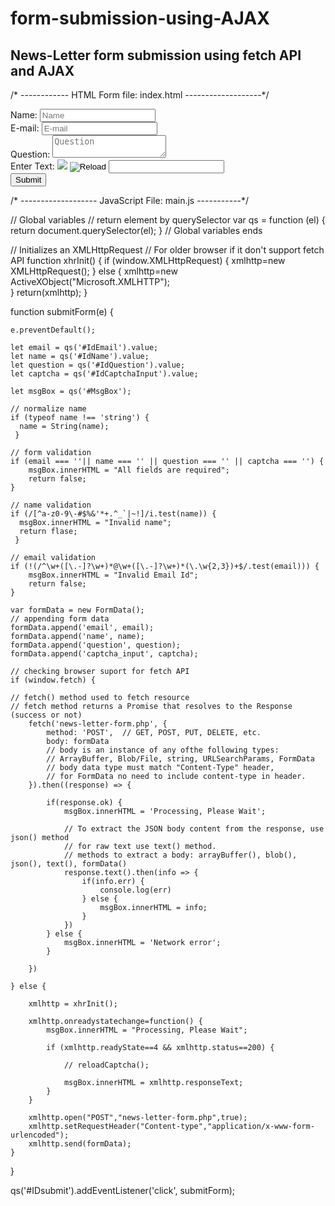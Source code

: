 # form-submission-using-AJAX
## News-Letter form submission using fetch API and AJAX 


/* ------------ HTML Form file: index.html  -------------------*/

<form>
<div class="field-group">
  <label for="IdName">Name:</label>
  <input name="name" id="IdName" type="text" required placeholder="Name">
</div>
<div class="field-group">
  <label for="IdEmail">E-mail:</label>
  <input name="email" id="IdEmail" type="text" required placeholder="E-mail">
</div>
<div class="field-group">
  <label for="IdQuestion">Question:</label>
  <textarea name="question" id="IdQuestion" required placeholder="Question"></textarea>
</div> 
<div class="captcha-group">
  Enter Text:
  <img src="captcha_image.php" id="IdCaptchaImg" />
  <input type="image" value="Reload" id="IdCaptchaReload" src="graphics/reloadTxt.png" />
  <input name="captcha_input" id="IdCaptchaInput" type="text" />                                                                                    
</div>

<div>
  <input value="Submit" id="IDsubmit" type="button">
</div>
<p id="MsgBox"></p>
</form>



/* ------------------- JavaScript File: main.js -----------*/

// Global variables 
// return element by querySelector
var qs = function (el) { 
    return document.querySelector(el); 
}
// Global variables ends


// Initializes an XMLHttpRequest 
// For older browser if it don't support fetch API
function xhrInit() { 
    if (window.XMLHttpRequest) {
      xmlhttp=new XMLHttpRequest();
    } else { 
      xmlhttp=new ActiveXObject("Microsoft.XMLHTTP");	
    }
    return(xmlhttp); 
}


function submitForm(e) {
    
    e.preventDefault();
    
    let email = qs('#IdEmail').value; 
    let name = qs('#IdName').value;
    let question = qs('#IdQuestion').value; 
    let captcha = qs('#IdCaptchaInput').value;
    
    let msgBox = qs('#MsgBox');
    
    // normalize name
    if (typeof name !== 'string') {
      name = String(name);
     }
     
    // form validation
    if (email === ''|| name === '' || question === '' || captcha === '') { 
        msgBox.innerHTML = "All fields are required"; 
        return false; 
    }
    
    // name validation
    if (/[^a-z0-9\-#$%&'*+.^_`|~!]/i.test(name)) {
      msgBox.innerHTML = "Invalid name";
      return flase;
     }
    
    // email validation
    if (!(/^\w+([\.-]?\w+)*@\w+([\.-]?\w+)*(\.\w{2,3})+$/.test(email))) {      
        msgBox.innerHTML = "Invalid Email Id"; 
        return false; 
    }
    
    var formData = new FormData();
    // appending form data
    formData.append('email', email);
    formData.append('name', name);
    formData.append('question', question);
    formData.append('captcha_input', captcha);

    // checking browser suport for fetch API
    if (window.fetch) {
    
    // fetch() method used to fetch resource
    // fetch method returns a Promise that resolves to the Response (success or not)
        fetch('news-letter-form.php', {
            method: 'POST',  // GET, POST, PUT, DELETE, etc.
            body: formData 
            // body is an instance of any ofthe following types: 
            // ArrayBuffer, Blob/File, string, URLSearchParams, FormData
            // body data type must match "Content-Type" header, 
            // for FormData no need to include content-type in header.  
        }).then((response) => {

            if(response.ok) {
                msgBox.innerHTML = 'Processing, Please Wait';
                
                // To extract the JSON body content from the response, use json() method
                // for raw text use text() method. 
                // methods to extract a body: arrayBuffer(), blob(), json(), text(), formData()
                response.text().then(info => {
                    if(info.err) {
                        console.log(err)
                    } else {
                        msgBox.innerHTML = info;
                    }
                })
            } else {
                msgBox.innerHTML = 'Network error';
            }

        })

    } else {

        xmlhttp = xhrInit(); 
        
        xmlhttp.onreadystatechange=function() { 
            msgBox.innerHTML = "Processing, Please Wait"; 
            
            if (xmlhttp.readyState==4 && xmlhttp.status==200) { 
                
                // reloadCaptcha(); 
                
                msgBox.innerHTML = xmlhttp.responseText; 
            }
        } 
        
        xmlhttp.open("POST","news-letter-form.php",true);
        xmlhttp.setRequestHeader("Content-type","application/x-www-form-urlencoded"); 
        xmlhttp.send(formData);
    }
    
}

qs('#IDsubmit').addEventListener('click', submitForm);
